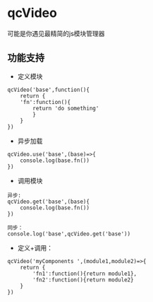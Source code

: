 # qcVideo

可能是你遇见最精简的js模块管理器

## 功能支持

- 定义模块

```
qcVideo('base',function(){  
    return {
    'fn':function(){
        return 'do something'
        }
    }
})
```

- 异步加载

```
qcVideo.use('base',(base)=>{
    console.log(base.fn())
})
```

- 调用模块

```
异步: 
qcVideo.get('base',(base){  
    console.log(base.fn())  
})
```
    

```
同步：  
console.log('base',qcVideo.get('base'))
```

- 定义+调用：

```
qcVideo('myComponents ',(module1,module2)=>{  
    return {
        'fn1':function(){return module1},
        'fn2':function(){return module2}
    }
})
```

